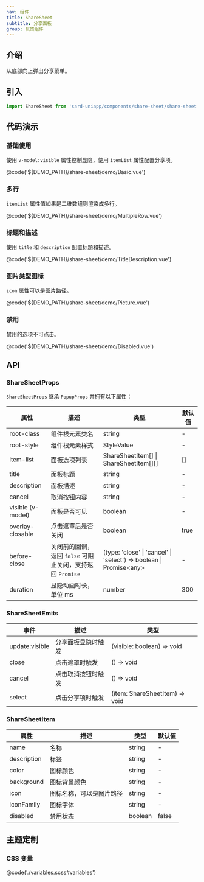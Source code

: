 ```yaml
---
nav: 组件
title: ShareSheet
subtitle: 分享面板
group: 反馈组件
---
```


## 介绍

从底部向上弹出分享菜单。

## 引入

```ts
import ShareSheet from 'sard-uniapp/components/share-sheet/share-sheet.vue'
```

## 代码演示

### 基础使用

使用 `v-model:visible` 属性控制显隐，使用 `itemList` 属性配置分享项。

@code('${DEMO_PATH}/share-sheet/demo/Basic.vue')

### 多行

`itemList` 属性值如果是二维数组则渲染成多行。

@code('${DEMO_PATH}/share-sheet/demo/MultipleRow.vue')

### 标题和描述

使用 `title` 和 `description` 配置标题和描述。

@code('${DEMO_PATH}/share-sheet/demo/TitleDescription.vue')

### 图片类型图标

`icon` 属性可以是图片路径。

@code('${DEMO_PATH}/share-sheet/demo/Picture.vue')

### 禁用

禁用的选项不可点击。

@code('${DEMO_PATH}/share-sheet/demo/Disabled.vue')

## API

### ShareSheetProps

`ShareSheetProps` 继承 `PopupProps` 并拥有以下属性：

| 属性              | 描述                                                      | 类型                                                                | 默认值 |
| ----------------- | --------------------------------------------------------- | ------------------------------------------------------------------- | ------ |
| root-class        | 组件根元素类名                                            | string                                                              | -      |
| root-style        | 组件根元素样式                                            | StyleValue                                                          | -      |
| item-list         | 面板选项列表                                              | ShareSheetItem[] \| ShareSheetItem[][]                              | []     |
| title             | 面板标题                                                  | string                                                              | -      |
| description       | 面板描述                                                  | string                                                              | -      |
| cancel            | 取消按钮内容                                              | string                                                              | -      |
| visible (v-model) | 面板是否可见                                              | boolean                                                             | -      |
| overlay-closable  | 点击遮罩后是否关闭                                        | boolean                                                             | true   |
| before-close      | 关闭前的回调，返回 `false` 可阻止关闭，支持返回 `Promise` | (type: 'close' \| 'cancel' \| 'select') => boolean \| Promise\<any> | -      |
| duration          | 显隐动画时长，单位 ms                                     | number                                                              | 300    |

### ShareSheetEmits

| 事件           | 描述               | 类型                           |
| -------------- | ------------------ | ------------------------------ |
| update:visible | 分享面板显隐时触发 | (visible: boolean) => void     |
| close          | 点击遮罩时触发     | () => void                     |
| cancel         | 点击取消按钮时触发 | () => void                     |
| select         | 点击分享项时触发   | (item: ShareSheetItem) => void |

### ShareSheetItem

| 属性        | 描述                     | 类型    | 默认值 |
| ----------- | ------------------------ | ------- | ------ |
| name        | 名称                     | string  | -      |
| description | 标签                     | string  | -      |
| color       | 图标颜色                 | string  | -      |
| background  | 图标背景颜色             | string  | -      |
| icon        | 图标名称，可以是图片路径 | string  | -      |
| iconFamily  | 图标字体                 | string  | -      |
| disabled    | 禁用状态                 | boolean | false  |

## 主题定制

### CSS 变量

@code('./variables.scss#variables')
